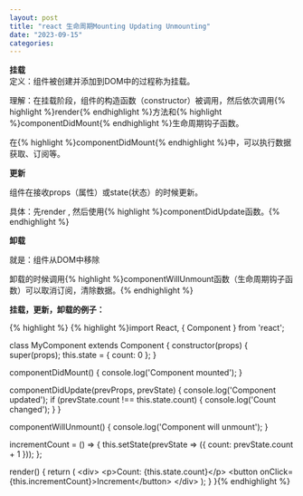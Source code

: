 ```yaml
---
layout: post
title: "react 生命周期Mounting Updating Unmounting"
date: "2023-09-15"
categories: 
---
```

<p><strong>挂载</strong><br />
定义：组件被创建并添加到DOM中的过程称为挂载。</p>

<p>理解：在挂载阶段，组件的构造函数（constructor）被调用，然后依次调用{% highlight %}render{% endhighlight %}方法和{% highlight %}componentDidMount{% endhighlight %}生命周期钩子函数。</p>

<p>在{% highlight %}componentDidMount{% endhighlight %}中，可以执行数据获取、订阅等。</p>

<p><strong>更新</strong></p>

<p>组件在接收props（属性）或state(状态）的时候更新。</p>

<p>具体：先render , 然后使用{% highlight %}componentDidUpdate函数。{% endhighlight %}</p>

<p><strong>卸载</strong></p>

<p>就是：组件从DOM中移除</p>

<p>卸载的时候调用{% highlight %}componentWillUnmount函数（生命周期钩子函数）可以取消订阅，清除数据。{% endhighlight %}</p>

<p><strong>挂载，更新，卸载的例子：</strong></p>

{% highlight %}
{% highlight %}import React, { Component } from &#39;react&#39;;

class MyComponent extends Component {
  constructor(props) {
    super(props);
    this.state = {
      count: 0
    };
  }

  componentDidMount() {
    console.log(&#39;Component mounted&#39;);
  }

  componentDidUpdate(prevProps, prevState) {
    console.log(&#39;Component updated&#39;);
    if (prevState.count !== this.state.count) {
      console.log(&#39;Count changed&#39;);
    }
  }

  componentWillUnmount() {
    console.log(&#39;Component will unmount&#39;);
  }

  incrementCount = () =&gt; {
    this.setState(prevState =&gt; ({
      count: prevState.count + 1
    }));
  };

  render() {
    return (
      &lt;div&gt;
        &lt;p&gt;Count: {this.state.count}&lt;/p&gt;
        &lt;button onClick={this.incrementCount}&gt;Increment&lt;/button&gt;
      &lt;/div&gt;
    );
  }
}{% endhighlight %}

